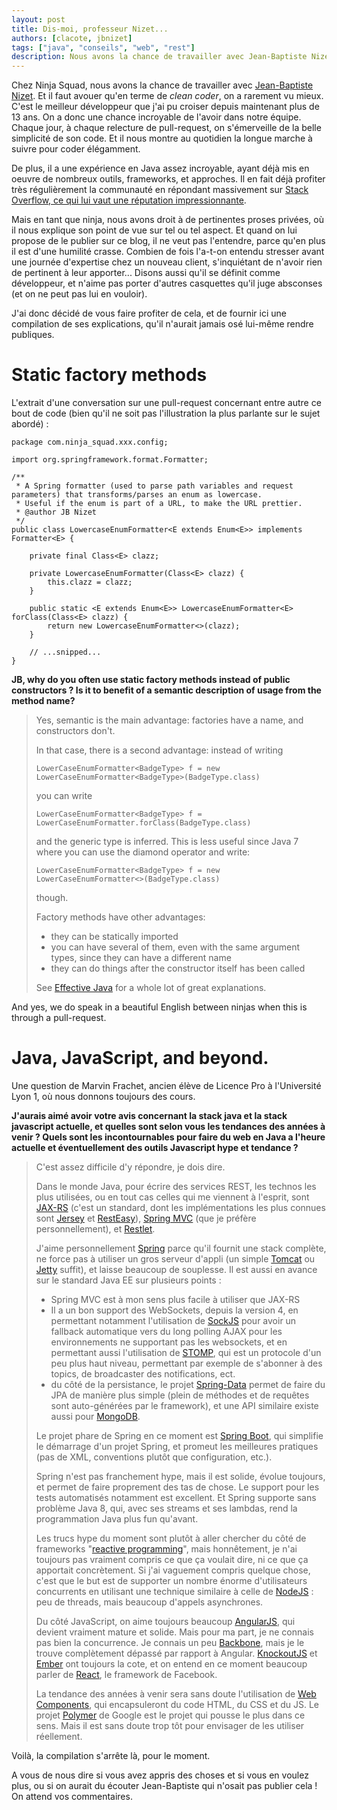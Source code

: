 ```yaml
---
layout: post
title: Dis-moi, professeur Nizet...
authors: [clacote, jbnizet]
tags: ["java", "conseils", "web", "rest"]
description: Nous avons la chance de travailler avec Jean-Baptiste Nizet, et de profiter de son talent de développeur au quotidien. Voici une compilation de ses bons conseils.
---
```


Chez Ninja Squad, nous avons la chance de travailler avec [Jean-Baptiste Nizet](http://ninja-squad.fr/team#JB). Et il faut avouer qu'en terme de _clean coder_, on a rarement vu mieux. C'est le meilleur développeur que j'ai pu croiser depuis maintenant plus de 13 ans. On a donc une chance incroyable de l'avoir dans notre équipe. Chaque jour, à chaque relecture de pull-request, on s'émerveille de la belle simplicité de son code. Et il nous montre au quotidien la longue marche à suivre pour coder élégamment.

De plus, il a une expérience en Java assez incroyable, ayant déjà mis en oeuvre de nombreux outils, frameworks, et approches. Il en fait déjà profiter très régulièrement la communauté en répondant massivement sur [Stack Overflow, ce qui lui vaut une réputation impressionnante](http://stackoverflow.com/users/571407/jb-nizet).

Mais en tant que ninja, nous avons droit à de pertinentes proses privées, où il nous explique son point de vue sur tel ou tel aspect. Et quand on lui propose de le publier sur ce blog, il ne veut pas l'entendre, parce qu'en plus il est d'une humilité crasse. Combien de fois l'a-t-on entendu stresser avant une journée d'expertise chez un nouveau client, s'inquiétant de n'avoir rien de pertinent à leur apporter... Disons aussi qu'il se définit comme développeur, et n'aime pas porter d'autres casquettes qu'il juge absconses (et on ne peut pas lui en vouloir).

J'ai donc décidé de vous faire profiter de cela, et de fournir ici une compilation de ses explications, qu'il n'aurait jamais osé lui-même rendre publiques.

# Static factory methods

L'extrait d'une conversation sur une pull-request concernant entre autre ce bout de code (bien qu'il ne soit pas l'illustration la plus parlante sur le sujet abordé)&nbsp;:

    package com.ninja_squad.xxx.config;

    import org.springframework.format.Formatter;

    /**
     * A Spring formatter (used to parse path variables and request parameters) that transforms/parses an enum as lowercase.
     * Useful if the enum is part of a URL, to make the URL prettier.
     * @author JB Nizet
     */
    public class LowercaseEnumFormatter<E extends Enum<E>> implements Formatter<E> {

        private final Class<E> clazz;

        private LowercaseEnumFormatter(Class<E> clazz) {
            this.clazz = clazz;
        }

        public static <E extends Enum<E>> LowercaseEnumFormatter<E> forClass(Class<E> clazz) {
            return new LowercaseEnumFormatter<>(clazz);
        }

        // ...snipped...
    }


**JB, why do you often use static factory methods instead of public constructors&nbsp;? Is it to benefit of a semantic description of usage from the method name?**

> Yes, semantic is the main advantage: factories have a name, and constructors don't.
>
> In that case, there is a second advantage: instead of writing
>
>     LowerCaseEnumFormatter<BadgeType> f = new LowerCaseEnumFormatter<BadgeType>(BadgeType.class)
>
> you can write
>
>     LowerCaseEnumFormatter<BadgeType> f = LowerCaseEnumFormatter.forClass(BadgeType.class)
>
> and the generic type is inferred. This is less useful since Java 7 where you can use the diamond operator and write:
>
>     LowerCaseEnumFormatter<BadgeType> f = new LowerCaseEnumFormatter<>(BadgeType.class)
>
> though.
>
> Factory methods have other advantages:
>
> * they can be statically imported
> * you can have several of them, even with the same argument types, since they can have a different name
> * they can do things after the constructor itself has been called
>
> See [Effective Java](http://books.google.fr/books?id=ka2VUBqHiWkC&pg=PA5&dq=effective+java+%22Creating+and+Destroying+Objects%22&hl=fr&sa=X&ei=9sJtVJKnHcPgatiMgJAC&ved=0CCIQ6AEwAA#v=onepage&q=effective%20java%20%22Creating%20and%20Destroying%20Objects%22&f=false) for a whole lot of great explanations.

And yes, we do speak in a beautiful English between ninjas when this is through a pull-request.

# Java, JavaScript, and beyond.

Une question de Marvin Frachet, ancien élève de Licence Pro à l'Université Lyon 1, où nous donnons toujours des cours.

**J'aurais aimé avoir votre avis concernant la stack java et la stack javascript actuelle, et quelles sont selon vous les tendances des années à venir&nbsp;? Quels sont les incontournables pour faire du web en Java a l'heure actuelle et éventuellement des outils Javascript hype et tendance&nbsp;?**

> C'est assez difficile d'y répondre, je dois dire.
>
> Dans le monde Java, pour écrire des services REST, les technos les plus utilisées, ou en tout cas celles qui me viennent à l'esprit, sont [JAX-RS](https://jax-rs-spec.java.net) (c'est un standard, dont les implémentations les plus connues sont [Jersey](https://jersey.java.net) et [RestEasy](http://resteasy.jboss.org)), [Spring MVC](http://docs.spring.io/spring/docs/current/spring-framework-reference/html/mvc.html) (que je préfère personnellement), et [Restlet](http://restlet.com).
>
> J'aime personnellement [Spring](http://spring.io) parce qu'il fournit une stack complète, ne force pas à utiliser un gros serveur d'appli (un simple [Tomcat](http://tomcat.apache.org) ou [Jetty](http://eclipse.org/jetty/) suffit), et laisse beaucoup de souplesse. Il est aussi en avance sur le standard Java EE sur plusieurs points&nbsp;:
>
> * Spring MVC est à mon sens plus facile à utiliser que JAX-RS
> * Il a un bon support des WebSockets, depuis la version 4, en permettant notamment l'utilisation de [SockJS](https://github.com/sockjs) pour avoir un fallback automatique vers du long polling AJAX pour les environnements ne supportant pas les websockets, et en permettant aussi l'utilisation de [STOMP](http://stomp.github.io), qui est un protocole d'un peu plus haut niveau, permettant par exemple de s'abonner à des topics, de broadcaster des notifications, ect.
> * du côté de la persistance, le projet [Spring-Data](http://projects.spring.io/spring-data/) permet de faire du JPA de manière plus simple (plein de méthodes et de requêtes sont auto-générées par le framework), et une API similaire existe aussi pour [MongoDB](http://www.mongodb.org).
>
> Le projet phare de Spring en ce moment est [Spring Boot](http://projects.spring.io/spring-boot/), qui simplifie le démarrage d'un projet Spring, et promeut les meilleures pratiques (pas de XML, conventions plutôt que configuration, etc.).
>
> Spring n'est pas franchement hype, mais il est solide, évolue toujours, et permet de faire proprement des tas de chose. Le support pour les tests automatisés notamment est excellent. Et Spring supporte sans problème Java 8, qui, avec ses streams et ses lambdas, rend la programmation Java plus fun qu'avant.
>
> Les trucs hype du moment sont plutôt à aller chercher du côté de frameworks "[reactive programming](http://www.reactivemanifesto.org)", mais honnêtement, je n'ai toujours pas vraiment compris ce que ça voulait dire, ni ce que ça apportait concrètement. Si j'ai vaguement compris quelque chose, c'est que le but est de supporter un nombre énorme d'utilisateurs concurrents en utilisant une technique similaire à celle de [NodeJS](http://nodejs.org)&nbsp;: peu de threads, mais beaucoup d'appels asynchrones.
>
> Du côté JavaScript, on aime toujours beaucoup [AngularJS](https://angularjs.org), qui devient vraiment mature et solide. Mais pour ma part, je ne connais pas bien la concurrence. Je connais un peu [Backbone](http://backbonejs.org), mais je le trouve complètement dépassé par rapport à Angular. [KnockoutJS](http://knockoutjs.com) et [Ember](http://emberjs.com) ont toujours la cote, et on entend en ce moment beaucoup parler de [React](http://facebook.github.io/react/), le framework de Facebook.
>
> La tendance des années à venir sera sans doute l'utilisation de [Web Components](http://webcomponents.org), qui encapsuleront du code HTML, du CSS et du JS. Le projet [Polymer](https://www.polymer-project.org) de Google est le projet qui pousse le plus dans ce sens. Mais il est sans doute trop tôt pour envisager de les utiliser réellement.

Voilà, la compilation s'arrête là, pour le moment.  

A vous de nous dire si vous avez appris des choses et si vous en voulez plus, ou si on aurait du écouter Jean-Baptiste qui n'osait pas publier cela&nbsp;!  
On attend vos commentaires.
